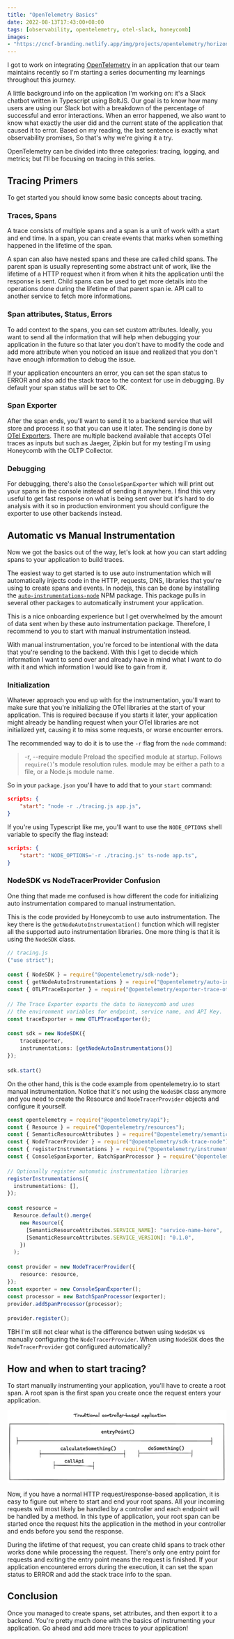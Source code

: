 ```yaml
---
title: "OpenTelemetry Basics"
date: 2022-08-13T17:43:00+08:00
tags: [observability, opentelemetry, otel-slack, honeycomb]
images:
- "https://cncf-branding.netlify.app/img/projects/opentelemetry/horizontal/color/opentelemetry-horizontal-color.png"
---
```


I got to work on integrating [OpenTelemetry](https://opentelemetry.io/) in an application that our team maintains recently so I'm starting a series documenting my learnings throughout this journey.

A little background info on the application I'm working on: it's a Slack chatbot written in Typescript using BoltJS. Our goal is to know how many users are using our Slack bot with a breakdown of the percentage of successful and error interactions. When an error happened, we also want to know what exactly the user did and the current state of the application that caused it to error. Based on my reading, the last sentence is exactly what observability promises, So that's why we're giving it a try.

OpenTelemetry can be divided into three categories: tracing, logging, and metrics; but I'll be focusing on tracing in this series.

## Tracing Primers

To get started you should know some basic concepts about tracing.
### Traces, Spans

A trace consists of multiple spans and a span is a unit of work with a start and end time. In a span, you can create events that marks when something happened in the lifetime of the span. 

A span can also have nested spans and these are called child spans. The parent span is usually representing some abstract unit of work, like the lifetime of a HTTP request when it from when it hits the application
until the response is sent. Child spans can be used to get more details into the operations done during the lifetime of that parent span ie. API call to another service to fetch more informations. 

### Span attributes, Status, Errors

To add context to the spans, you can set custom attributes. Ideally, you want to send all the information that will help when debugging your application in the future so that later you don't have to modify the code and add more attribute when you noticed an issue and realized that you don't have enough information to debug the issue.

If your application encounters an error, you can set the span status to ERROR and also add the stack trace to the context for use in debugging. By default your span status will be set to OK.

### Span Exporter

After the span ends, you'll want to send it to a backend service that will store and process it so that you can use it later. The sending is done by [OTel Exporters][2]. There are multiple backend available that accepts OTel traces as inputs but such as Jaeger, Zipkin but for my testing I'm using Honeycomb with the OLTP Collector. 

### Debugging

For debugging, there's also the `ConsoleSpanExporter` which will print out your spans in the console instead of sending it anywhere. I find this very useful to get fast response on what is being sent over but it's hard to do analysis with it so in production environment you should configure the exporter to use other backends instead.

## Automatic vs Manual Instrumentation

Now we got the basics out of the way, let's look at how you can start adding spans to your application to build traces. 

The easiest way to get started is to use auto instrumentation which will automatically injects code in the HTTP,
requests, DNS, libraries that you're using to create spans and events. In nodejs, this can be done by installing the [`auto-instrumentations-node`][1] NPM package. This package pulls in several other packages to automatically instrument your application.

This is a nice onboarding experience but I get overwhelmed by the amount of data sent when by these auto instrumentation package. Therefore, I recommend to you to start with manual instrumentation instead.

With manual instrumentation, you're forced to be intentional with the data that you're sending to the backend. With this I get to decide which information I want to send over and already have in mind what I want to do with it and which information I would like to gain from it.

### Initialization

Whatever approach you end up with for the instrumentation, you'll want to make sure that you're initializing the OTel libraries at the start of your application. This is required because if you starts it later, your application might already be handling request when your OTel libraries are not initialized yet, causing it to miss some requests, or worse encounter errors.

The recommended way to do it is to use the `-r` flag from the `node` command:

> -r, --require module
>             Preload the specified module at startup.  Follows `require()`'s module resolution rules.  module may be either a path to a file, or a Node.js module name.

So in your `package.json` you'll have to add that to your `start` command:

```json
scripts: {
    "start": "node -r ./tracing.js app.js",
}
```

If you're using Typescript like me, you'll want to use the `NODE_OPTIONS` shell variable to specify the flag instead:

```json
scripts: {
    "start": "NODE_OPTIONS='-r ./tracing.js' ts-node app.ts",
}
```
 
### NodeSDK vs NodeTracerProvider Confusion

One thing that made me confused is how different the code for initializing auto instrumentation compared to manual instrumentation.

This is the code provided by Honeycomb to use auto instrumentation. The key there is the `getNodeAutoInstrumentation()` function which will register all the supported auto instrumentation libraries. One more thing is that it is using the `NodeSDK` class.

```typescript
// tracing.js
("use strict");

const { NodeSDK } = require("@opentelemetry/sdk-node");
const { getNodeAutoInstrumentations } = require("@opentelemetry/auto-instrumentations-node");
const { OTLPTraceExporter } = require("@opentelemetry/exporter-trace-otlp-proto");

// The Trace Exporter exports the data to Honeycomb and uses
// the environment variables for endpoint, service name, and API Key.
const traceExporter = new OTLPTraceExporter();

const sdk = new NodeSDK({
    traceExporter,
    instrumentations: [getNodeAutoInstrumentations()]
});

sdk.start()
```

On the other hand, this is the code example from opentelemetry.io to start manual instrumentation. Notice that it's not using the `NodeSDK` class anymore and you need to create the Resource and `NodeTracerProvider` objects and configure it yourself.

```typescript
const opentelemetry = require("@opentelemetry/api");
const { Resource } = require("@opentelemetry/resources");
const { SemanticResourceAttributes } = require("@opentelemetry/semantic-conventions");
const { NodeTracerProvider } = require("@opentelemetry/sdk-trace-node");
const { registerInstrumentations } = require("@opentelemetry/instrumentation");
const { ConsoleSpanExporter, BatchSpanProcessor } = require("@opentelemetry/sdk-trace-base");

// Optionally register automatic instrumentation libraries
registerInstrumentations({
  instrumentations: [],
});

const resource =
  Resource.default().merge(
    new Resource({
      [SemanticResourceAttributes.SERVICE_NAME]: "service-name-here",
      [SemanticResourceAttributes.SERVICE_VERSION]: "0.1.0",
    })
  );

const provider = new NodeTracerProvider({
    resource: resource,
});
const exporter = new ConsoleSpanExporter();
const processor = new BatchSpanProcessor(exporter);
provider.addSpanProcessor(processor);

provider.register();
```

TBH I'm still not clear what is the difference betwen using `NodeSDK` vs manually configuring the `NodeTracerProvider`. When using `NodeSDK` does the `NodeTracerProvider` got configured automatically? 

## How and when to start tracing?

To start manually instrumenting your application, you'll have to create a root span. A root span is the first span you create once the request enters your application. 

![Request/Response Flow](images/request-flow.png)

Now, if you have a normal HTTP request/response-based application, it is easy to figure out where to start and end your root spans. All your incoming requests will most likely be handled by a controller and each endpoint will be handled by a method. In this type of application, your root span can be started once the request hits the application in the method in your controller and ends before you send the response.

During the lifetime of that request, you can create child spans to track other works done while processing the request. There's only one entry point for requests and exiting the entry point means the request is finished. If your application encountered errors during the execution, it can set the span status to ERROR and add the stack trace info to the span.

## Conclusion

Once you managed to create spans, set attributes, and then export it to a backend. You're pretty much done with the basics of instrumenting your application. Go ahead and add more traces to your application!

[1]: https://www.npmjs.com/package/@opentelemetry/auto-instrumentations-node
[2]: https://opentelemetry.io/docs/instrumentation/js/exporters/